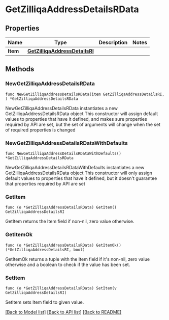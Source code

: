 # GetZilliqaAddressDetailsRData

## Properties

Name | Type | Description | Notes
------------ | ------------- | ------------- | -------------
**Item** | [**GetZilliqaAddressDetailsRI**](GetZilliqaAddressDetailsRI.md) |  | 

## Methods

### NewGetZilliqaAddressDetailsRData

`func NewGetZilliqaAddressDetailsRData(item GetZilliqaAddressDetailsRI, ) *GetZilliqaAddressDetailsRData`

NewGetZilliqaAddressDetailsRData instantiates a new GetZilliqaAddressDetailsRData object
This constructor will assign default values to properties that have it defined,
and makes sure properties required by API are set, but the set of arguments
will change when the set of required properties is changed

### NewGetZilliqaAddressDetailsRDataWithDefaults

`func NewGetZilliqaAddressDetailsRDataWithDefaults() *GetZilliqaAddressDetailsRData`

NewGetZilliqaAddressDetailsRDataWithDefaults instantiates a new GetZilliqaAddressDetailsRData object
This constructor will only assign default values to properties that have it defined,
but it doesn't guarantee that properties required by API are set

### GetItem

`func (o *GetZilliqaAddressDetailsRData) GetItem() GetZilliqaAddressDetailsRI`

GetItem returns the Item field if non-nil, zero value otherwise.

### GetItemOk

`func (o *GetZilliqaAddressDetailsRData) GetItemOk() (*GetZilliqaAddressDetailsRI, bool)`

GetItemOk returns a tuple with the Item field if it's non-nil, zero value otherwise
and a boolean to check if the value has been set.

### SetItem

`func (o *GetZilliqaAddressDetailsRData) SetItem(v GetZilliqaAddressDetailsRI)`

SetItem sets Item field to given value.



[[Back to Model list]](../README.md#documentation-for-models) [[Back to API list]](../README.md#documentation-for-api-endpoints) [[Back to README]](../README.md)


